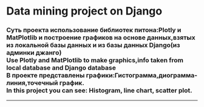 <h1>Data mining project on Django</h1>
<h3>Cуть проекта использование библиотек питона:Plotly и MatPlotlib и построение графиков
на основе данных,взятых из локальной базы данных и из базы данных Django(из админки джанго)<br/>
Use Plotly and MatPlotlib to make graphics,info taken from local database and Django database<br/>
В проекте представлены графики:Гистограмма,диограмма-линия,точечный график.<br/>
In this project you can see: Histogram, line chart, scatter plot.</h3><hr/>

